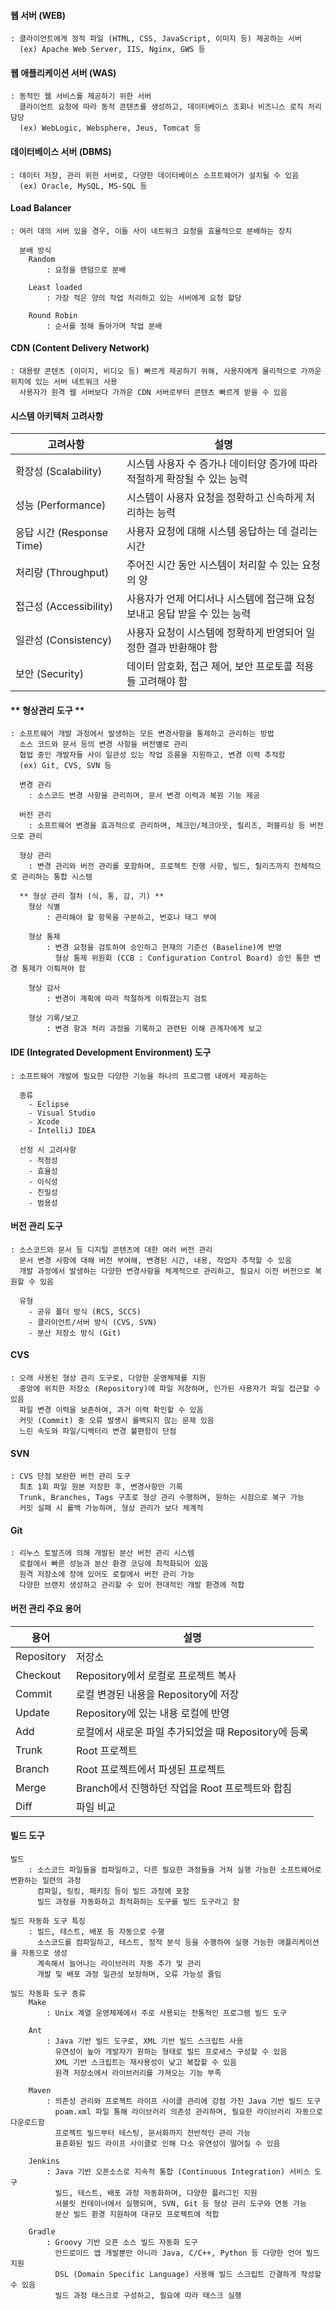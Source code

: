 #### 웹 서버 (WEB)
    : 클라이언트에게 정적 파일 (HTML, CSS, JavaScript, 이미지 등) 제공하는 서버
      (ex) Apache Web Server, IIS, Nginx, GWS 등


#### 웹 애플리케이션 서버 (WAS)
    : 동적인 웹 서비스를 제공하기 위한 서버
      클라이언트 요청에 따라 동적 콘텐츠를 생성하고, 데이터베이스 조회나 비즈니스 로직 처리 담당
      (ex) WebLogic, Websphere, Jeus, Tomcat 등


#### 데이터베이스 서버 (DBMS)
    : 데이터 저장, 관리 위한 서버로, 다양한 데이터베이스 소프트웨어가 설치될 수 있음
      (ex) Oracle, MySQL, MS-SQL 등

    
#### Load Balancer
    : 여러 대의 서버 있을 경우, 이들 사이 네트워크 요청을 효율적으로 분배하는 장치

      분배 방식
        Random
            : 요청을 랜덤으로 분배

        Least loaded
            : 가장 적은 양의 작업 처리하고 있는 서버에게 요청 할당
        
        Round Robin
            : 순서를 정해 돌아가며 작업 분배

    
#### CDN (Content Delivery Network)
    : 대용량 콘텐츠 (이미지, 비디오 등) 빠르게 제공하기 위해, 사용자에게 물리적으로 가까운 위치에 있는 서버 네트워크 사용
      사용자가 원격 웹 서버보다 가까운 CDN 서버로부터 콘텐츠 빠르게 받을 수 있음


#### 시스템 아키텍처 고려사항
| 고려사항 | 설명 |
| -------- | --- |
| 확장성 (Scalability) | 시스템 사용자 수 증가나 데이터양 증가에 따라 적절하게 확장될 수 있는 능력|
| 성능 (Performance) | 시스템이 사용자 요청을 정확하고 신속하게 처리하는 능력 |
| 응답 시간 (Response Time) | 사용자 요청에 대해 시스템 응답하는 데 걸리는 시간 |
| 처리량 (Throughput) | 주어진 시간 동안 시스템이 처리할 수 있는 요청의 양|
| 접근성 (Accessibility) | 사용자가 언제 어디서나 시스템에 접근해 요청 보내고 응답 받을 수 있는 능력 |
| 일관성 (Consistency) | 사용자 요청이 시스템에 정확하게 반영되어 일정한 결과 반환해야 함 |
| 보안 (Security) | 데이터 암호화, 접근 제어, 보안 프로토콜 적용 들 고려해야 함 |


#### ** 형상관리 도구 **
    : 소프트웨어 개발 과정에서 발생하는 모든 변경사항을 통제하고 관리하는 방법
      소스 코드와 문서 등의 변경 사항을 버전별로 관리
      협업 중인 개발자들 사이 일관성 있는 작업 흐름을 지원하고, 변경 이력 추적함
      (ex) Git, CVS, SVN 등

      변경 관리
        : 소스코드 변경 사항을 관리하며, 문서 변경 이력과 복원 기능 제공

      버전 관리
        : 소프트웨어 변경을 효과적으로 관리하며, 체크인/체크아웃, 릴리즈, 퍼블리싱 등 버전으로 관리

      형상 관리
        : 변경 관리와 버전 관리를 포함하며, 프로젝트 진행 사항, 빌드, 릴리즈까지 전체적으로 관리하는 통합 시스템

      ** 형상 관리 절차 (식, 통, 감, 기) **
        형상 식별
            : 관리해야 할 항목을 구분하고, 번호나 태그 부여

        형상 통제
            : 변경 요청을 검토하여 승인하고 현재의 기준선 (Baseline)에 반영
              형상 통제 위원회 (CCB : Configuration Control Board) 승인 통한 변경 통제가 이뤄져야 함

        형상 감사
            : 변경이 계획에 따라 적절하게 이뤄졌는지 검토

        형상 기록/보고
            : 변경 항과 처리 과정을 기록하고 관련된 이해 관계자에게 보고


#### IDE (Integrated Development Environment) 도구
    : 소프트웨어 개발에 필요한 다양한 기능을 하나의 프로그램 내에서 제공하는 
    
      종류
        - Eclipse
        - Visual Studio
        - Xcode
        - IntelliJ IDEA

      선정 시 고려사항
        - 적정성
        - 효율성
        - 이식성
        - 친밀성
        - 범용성


#### 버전 관리 도구
    : 소스코드와 문서 등 디지털 콘텐츠에 대한 여러 버전 관리
      문서 변경 사항에 대해 버전 부여해, 변경된 시간, 내용, 작업자 추적할 수 있음
      개발 과정에서 발생하는 다양한 변경사항을 체계적으로 관리하고, 필요시 이전 버전으로 복원할 수 있음

      유형
        - 공유 폴더 방식 (RCS, SCCS)
        - 클라이언트/서버 방식 (CVS, SVN)
        - 분산 저장소 방식 (Git)

      
#### CVS
    : 오래 사용된 형상 관리 도구로, 다양한 운영체제를 지원
      중앙에 위치한 저장소 (Repository)에 파일 저장하며, 인가된 사용자가 파일 접근할 수 있음
      파일 변경 이력을 보존하여, 과거 이력 확인할 수 있음
      커밋 (Commit) 중 오류 발생시 롤백되지 않는 문제 있음
      느린 속도와 파일/디렉터리 변경 불편함이 단점


#### SVN
    : CVS 단점 보완한 버전 관리 도구
      최초 1회 파일 원본 저장한 후, 변경사항만 기록
      Trunk, Branches, Tags 구조로 형상 관리 수행하며, 원하는 시점으로 복구 가능
      커밋 실패 시 롤백 가능하며, 형상 관리가 보다 체계적


#### Git
    : 리누스 토발즈에 의해 개발된 분산 버전 관리 시스템
      로컬에서 빠른 성능과 분산 환경 코딩에 최적화되어 있음
      원격 저장소에 장애 있어도 로컬에서 버전 관리 가능
      다양한 브랜치 생성하고 관리할 수 있어 현대적인 개발 환경에 적합


#### 버전 관리 주요 용어
| 용어 | 설명 |
| ---- | --- |
| Repository | 저장소 |
| Checkout | Repository에서 로컬로 프로젝트 복사 |
| Commit | 로컬 변경된 내용을 Repository에 저장 |
| Update | Repository에 있는 내용 로컬에 반영 |
| Add | 로컬에서 새로운 파일 추가되었을 때 Repository에 등록 |
| Trunk | Root 프로젝트 |
| Branch | Root 프로젝트에서 파생된 프로젝트 |
| Merge | Branch에서 진행하던 작업을 Root 프로젝트와 합침 |
| Diff | 파일 비교 |


#### 빌드 도구
    빌드
        : 소스코드 파일들을 컴파일하고, 다른 필요한 과정들을 거쳐 실행 가능한 소프트웨어로 변환하는 일련의 과정
          컴파일, 링킹, 패키징 등이 빌드 과정에 포함
          빌드 과정을 자동화하고 최적화하는 도구를 빌드 도구라고 함

    빌드 자동화 도구 특징
        : 빌드, 테스트, 배포 등 자동으로 수행
          소스코드를 컴파일하고, 테스트, 정적 분석 등을 수행하여 실행 가능한 애플리케이션을 자동으로 생성
          계속해서 늘어나는 라이브러리 자동 추가 및 관리
          개발 및 배포 과정 일관성 보장하며, 오류 가능성 줄임

    빌드 자동화 도구 종류
        Make
            : Unix 계열 운영체제에서 주로 사용되는 전통적인 프로그램 빌드 도구

        Ant
            : Java 기반 빌드 도구로, XML 기반 빌드 스크립트 사용
              유연성이 높아 개발자가 원하는 형태로 빌드 프로세스 구성할 수 있음
              XML 기반 스크립트는 재사용성이 낮고 복잡할 수 있음
              원격 저장소에서 라이브러리를 가져오는 기능 부족
        
        Maven
            : 의존성 관리와 프로젝트 라이프 사이클 관리에 강점 가진 Java 기반 빌드 도구
              poam.xml 파일 통해 라이브러리 의존성 관리하며, 필요한 라이브러리 자동으로 다운로드함
              프로젝트 빌드부터 테스팅, 문서화까지 전반적인 관리 가능
              표준화된 빌드 라이프 사이클로 인해 다소 유연성이 떨어질 수 있음

        Jenkins
            : Java 기반 오픈소스로 지속적 통합 (Continuous Integration) 서비스 도구
              빌드, 테스트, 배포 과정 자동화하며, 다양한 플러그인 지원
              서블릿 컨테이너에서 실행되며, SVN, Git 등 형상 관리 도구와 연동 가능
              분산 빌드 환경 지원하여 대규모 프로젝트에 적합

        Gradle
            : Groovy 기반 오픈 소스 빌드 자동화 도구
              안드로이드 앱 개발뿐만 아니라 Java, C/C++, Python 등 다양한 언어 빌드 지원
              DSL (Domain Specific Language) 사용해 빌드 스크립트 간결하게 작성할 수 있음
              빌드 과정 태스크로 구성하고, 필요에 따라 태스크 실행
        
         


